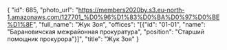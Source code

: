 {
    "id": 685,
    "photo_url": "https://members2020by.s3.eu-north-1.amazonaws.com/127701_%D0%96%D1%83%D0%BA%D0%97%D0%BE%D1%8F",
    "full_name": "Жук Зоя",
    "offices": "[{\"id\": \"01-01\", \"name\": \"Барановичская межрайонная прокуратура\", \"position\": \"Старший помощник прокурора\"}]",
    "title": "Жук Зоя"
}
